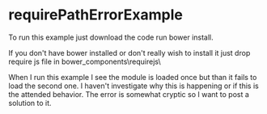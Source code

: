 requirePathErrorExample
=======================

To run this example just download the code run bower install.

If you don't have bower installed or don't really wish to install it just drop require js file in bower_components\requirejs\

When I run this example I see the module is loaded once but than it fails to load the second one.  I haven't investigate why this is happening or if this is the attended behavior. The error is somewhat cryptic so I want to post a solution to it.
